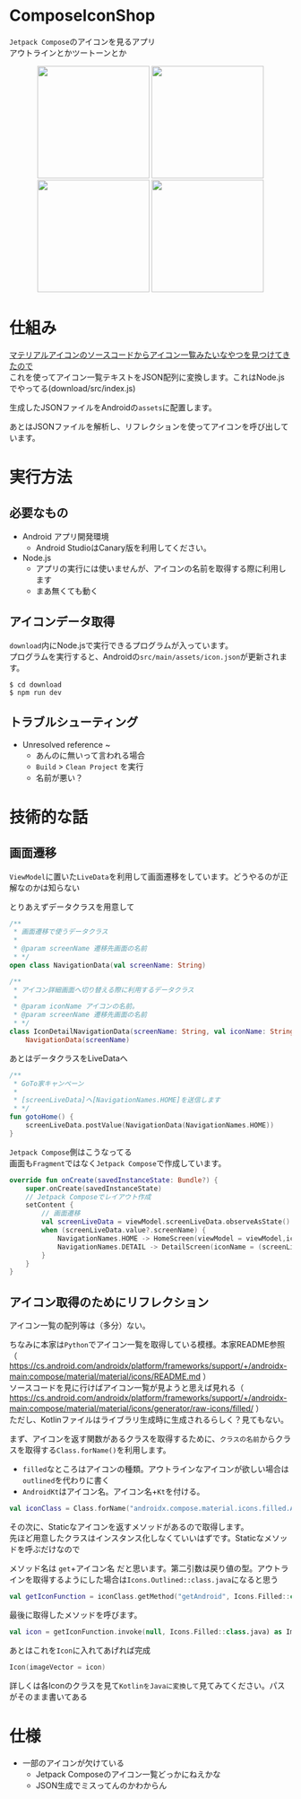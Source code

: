 # ComposeIconShop

`Jetpack Compose`のアイコンを見るアプリ  
アウトラインとかツートーンとか

<p align="center">
    <img src="https://imgur.com/C3LbNQ0.png" width="200">
    <img src="https://imgur.com/sWAq5Mf.png" width="200">
    <img src="https://imgur.com/Gkb1NAZ.png" width="200">
    <img src="https://imgur.com/ZC890Lq.png" width="200">
</p>

# 仕組み
[マテリアルアイコンのソースコードからアイコン一覧みたいなやつを見つけてきたので](https://github.com/google/material-design-icons/blob/master/font/MaterialIconsOutlined-Regular.codepoints)  
これを使ってアイコン一覧テキストをJSON配列に変換します。これはNode.jsでやってる(download/src/index.js)  

生成したJSONファイルをAndroidの`assets`に配置します。

あとはJSONファイルを解析し、リフレクションを使ってアイコンを呼び出しています。

# 実行方法
## 必要なもの
- Android アプリ開発環境
    - Android StudioはCanary版を利用してください。
- Node.js
    - アプリの実行には使いませんが、アイコンの名前を取得する際に利用します
    - まあ無くても動く

## アイコンデータ取得
`download`内にNode.jsで実行できるプログラムが入っています。  
プログラムを実行すると、Androidの`src/main/assets/icon.json`が更新されます。

```
$ cd download
$ npm run dev
```

## トラブルシューティング
- Unresolved reference ~
    - あんのに無いって言われる場合
    - `Build` > `Clean Project` を実行
    - 名前が悪い？

# 技術的な話

## 画面遷移
`ViewModel`に置いた`LiveData`を利用して画面遷移をしています。どうやるのが正解なのかは知らない  

とりあえずデータクラスを用意して

```kotlin
/**
 * 画面遷移で使うデータクラス
 *
 * @param screenName 遷移先画面の名前
 * */
open class NavigationData(val screenName: String)

/**
 * アイコン詳細画面へ切り替える際に利用するデータクラス
 *
 * @param iconName アイコンの名前。
 * @param screenName 遷移先画面の名前
 * */
class IconDetailNavigationData(screenName: String, val iconName: String) :
    NavigationData(screenName)
```

あとはデータクラスをLiveDataへ

```kotlin
/**
 * GoTo家キャンペーン
 *
 * [screenLiveData]へ[NavigationNames.HOME]を送信します
 * */
fun gotoHome() {
    screenLiveData.postValue(NavigationData(NavigationNames.HOME))
}
```

`Jetpack Compose`側はこうなってる  
画面も`Fragment`ではなく`Jetpack Compose`で作成しています。

```kotlin
override fun onCreate(savedInstanceState: Bundle?) {
    super.onCreate(savedInstanceState)
    // Jetpack Composeでレイアウト作成
    setContent {
        // 画面遷移
        val screenLiveData = viewModel.screenLiveData.observeAsState()
        when (screenLiveData.value?.screenName) {
            NavigationNames.HOME -> HomeScreen(viewModel = viewModel,iconSearch = searchWord.value,iconType = iconType.value)
            NavigationNames.DETAIL -> DetailScreen(iconName = (screenLiveData.value!! as IconDetailNavigationData).iconName)
        }
    }
}
```


## アイコン取得のためにリフレクション
アイコン一覧の配列等は（多分）ない。 

ちなみに本家は`Python`でアイコン一覧を取得している模様。本家README参照（ https://cs.android.com/androidx/platform/frameworks/support/+/androidx-main:compose/material/material/icons/README.md ）  
ソースコードを見に行けばアイコン一覧が見ようと思えば見れる（ https://cs.android.com/androidx/platform/frameworks/support/+/androidx-main:compose/material/material/icons/generator/raw-icons/filled/ ）  
ただし、Kotlinファイルはライブラリ生成時に生成されるらしく？見てもない。

まず、アイコンを返す関数があるクラスを取得するために、`クラスの名前`からクラスを取得する`Class.forName()`を利用します。 

- `filled`なところはアイコンの種類。アウトラインなアイコンが欲しい場合は`outlined`を代わりに書く
- `AndroidKt`はアイコン名。アイコン名+`Kt`を付ける。

```kotlin
val iconClass = Class.forName("androidx.compose.material.icons.filled.AndroidKt")
```

その次に、Staticなアイコンを返すメソッドがあるので取得します。  
先ほど用意したクラスはインスタンス化しなくていいはずです。Staticなメソッドを呼ぶだけなので  

メソッド名は `get`+アイコン名 だと思います。第二引数は戻り値の型。アウトラインを取得するようにした場合は`Icons.Outlined::class.java`になると思う

```kotlin
val getIconFunction = iconClass.getMethod("getAndroid", Icons.Filled::class.java)
```

最後に取得したメソッドを呼びます。

```kotlin
val icon = getIconFunction.invoke(null, Icons.Filled::class.java) as ImageVector
```

あとはこれを`Icon`に入れてあげれば完成

```kotlin
Icon(imageVector = icon)
```

詳しくは各Iconのクラスを見て`KotlinをJavaに変換して`見てみてください。パスがそのまま書いてある

# 仕様
- 一部のアイコンが欠けている
    - Jetpack Composeのアイコン一覧どっかにねえかな
    - JSON生成でミスってんのかわからん
